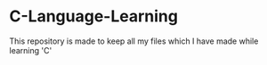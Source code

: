 # C-Language-Learning
This repository is made to keep all my files which I have made while learning 'C'